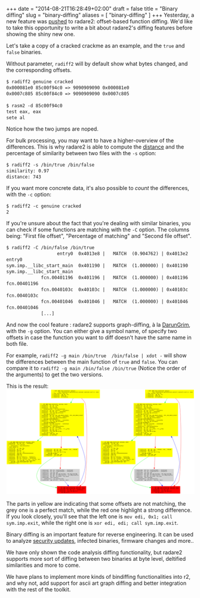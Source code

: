 +++
date = "2014-08-21T16:28:49+02:00"
draft = false
title = "Binary diffing"
slug = "binary-diffing"
aliases = [
	"binary-diffing"
]
+++
Yesterday, a new feature was [pushed]( https://github.com/radare/radare2/commit/9f18c219a6ecc9952130a6c265461f652cb6cd55) to radare2: offset-based function diffing. We'd like to take this opportunity to write a bit about radare2's diffing features before showing the shiny new one.

Let's take a copy of a cracked crackme as an example, and the `true` and `false` binaries.

Without parameter, `radiff2` will by default show what bytes changed, and the corresponding offsets.
```
$ radiff2 genuine cracked
0x000081e0 85c00f94c0 => 9090909090 0x000081e0
0x0007c805 85c00f84c0 => 9090909090 0x0007c805

$ rasm2 -d 85c00f94c0
test eax, eax
sete al

```
Notice how the two jumps are noped.

For bulk processing, you may want to have a higher-overview of the differences. This is why radare2 is able to compute the [distance]( https://en.wikipedia.org/wiki/Levenshtein_distance ) and the percentage of similarity between two files with the `-s` option:
```
$ radiff2 -s /bin/true /bin/false
similarity: 0.97
distance: 743
```
If you want more concrete data, it's also possible to *count* the differences, with the `-c` option:
```
$ radiff2 -c genuine cracked
2
```

If you're unsure about the fact that you're dealing with similar binaries, you can check if some functions are matching with the `-C` option. The columns being: "First file offset", "Percentage of matching" and "Second file offset".

```
$ radiff2 -C /bin/false /bin/true 
                   entry0  0x4013e8 |   MATCH  (0.904762) | 0x4013e2  entry0
sym.imp.__libc_start_main  0x401190 |   MATCH  (1.000000) | 0x401190  sym.imp.__libc_start_main
             fcn.00401196  0x401196 |   MATCH  (1.000000) | 0x401196  fcn.00401196
             fcn.0040103c  0x40103c |   MATCH  (1.000000) | 0x40103c  fcn.0040103c
             fcn.00401046  0x401046 |   MATCH  (1.000000) | 0x401046  fcn.00401046
             [...]
```

And now the cool feature : radare2 supports graph-diffing, à la [DarunGrim]( http://www.darungrim.org/ ), with the `-g` option. You can either give a symbol name, of specify two offsets in case the function you want to diff doesn't have the same name in both file.

For example, `radiff2 -g main /bin/true  /bin/false | xdot -` will show the differences between the main function of `true` and `false`. You can compare it to `radiff2 -g main /bin/false /bin/true` (Notice the order of the arguments) to get the two versions.

This is the result:
![/bin/true and /bin/false graph diff](/images/true_false.png)

The parts in yellow are indicating that some offsets are not matching, the grey one is a perfect match, while the red one highlight a strong difference. If you look closely, you'll see that the left one is `mov edi, 0x1; call sym.imp.exit`, while the right one is `xor edi, edi; call sym.imp.exit`.

Binary diffing is an important feature for reverse engineering. It can be used to analyze [security updates]( https://en.wikipedia.org/wiki/Patch_Tuesday ), infected binaries, firmware changes and more..

We have only shown the code analysis diffing functionality, but radare2 supports more sort of diffing between two binaries at byte level, deltified similarities and more to come.

We have plans to implement more kinds of bindiffing functionalities into r2, and why not, add support for ascii art graph diffing and better integration with the rest of the toolkit.